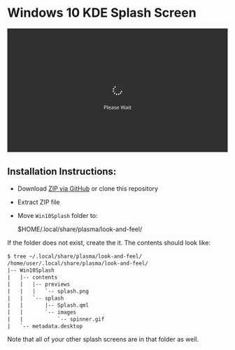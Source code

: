 # Windows 10 KDE Splash Screen

![preview](Win10Splash/contents/previews/splash.png)

## Installation Instructions:

* Download [ZIP via GitHub](https://github.com/RaymiiOrg/Win10KDESplashScreen/archive/refs/heads/master.zip) or clone this repository
* Extract ZIP file
* Move `Win10Splash` folder to:

    $HOME/.local/share/plasma/look-and-feel/

If the folder does not exist, create the it. The contents should look like:

```
$ tree ~/.local/share/plasma/look-and-feel/ 
/home/user/.local/share/plasma/look-and-feel/
|-- Win10Splash
|   |-- contents
|   |   |-- previews
|   |   |   `-- splash.png
|   |   `-- splash
|   |       |-- Splash.qml
|   |       `-- images
|   |           `-- spinner.gif
|   `-- metadata.desktop

```

Note that all of your other splash screens are in that folder as well.
